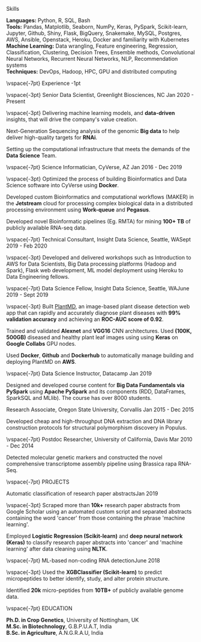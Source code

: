 Skills

**Languages:** Python, R, SQL, Bash\
**Tools:** Pandas, Matplotlib, Seaborn, NumPy, Keras, PySpark,
Scikit-learn, Jupyter, Github, Shiny, Flask, BigQuery, Snakemake, MySQL,
Postgres, AWS, Ansible, Openstack, Heroku, Docker and familiarity with
Kubernetes\
**Machine Learning:** Data wrangling, Feature engineering, Regression,
Classification, Clustering, Decision Trees, Ensemble methods,
Convolutional Neural Networks, Recurrent Neural Networks, NLP,
Recommendation systems\
**Techniques:** DevOps, Hadoop, HPC, GPU and distributed computing

\vspace{-7pt}
Experience -1pt

\vspace{-3pt}
Senior Data Scientist, Greenlight Biosciences, NC Jan 2020 - Present

\vspace{-3pt}
Delivering machine learning models, and **data-driven** insights, that
will drive the company's value creation.

Next-Generation Sequencing analysis of the genomic **Big data** to help
deliver high-quality targets for **RNAi**.

Setting up the computational infrastructure that meets the demands of
the **Data Science** Team.

\vspace{-7pt}
Science Informatician, CyVerse, AZ Jan 2016 - Dec 2019

\vspace{-3pt}
Optimized the process of building Bioinformatics and Data Science
software into CyVerse using **Docker**.

Developed custom Bioinformatics and computational workflows (MAKER) in
the **Jetstream** cloud for processing complex biological data in a
distributed processing environment using **Work-queue** and **Pegasus**.

Developed novel Bioinformatic pipelines (Eg. RMTA) for mining **100+
TB** of publicly available RNA-seq data.

\vspace{-7pt}
Technical Consultant, Insight Data Science, Seattle, WASept 2019 - Feb
2020

\vspace{-3pt}
Developed and delivered workshops such as Introduction to AWS for Data
Scientists, Big Data processing platforms (Hadoop and Spark), Flask web
development, ML model deployment using Heroku to Data Engineering
fellows.

\vspace{-7pt}
Data Science Fellow, Insight Data Science, Seattle, WAJune 2019 - Sept
2019

\vspace{-3pt}
Built [PlantMD](http://plantmd.onrender.com), an image-based plant
disease detection web app that can rapidly and accurately diagnose plant
diseases with **99% validation accuracy** and achieving an **ROC-AUC
score of 0.92**.

Trained and validated **Alexnet** and **VGG16** CNN architectures. Used
**(100K, 500GB)** diseased and healthy plant leaf images using using
**Keras** on **Google Collabs** GPU nodes.

Used **Docker**, **Github** and **Dockerhub** to automatically manage
building and deploying PlantMD on **AWS**.

\vspace{-7pt}
Data Science Instructor, Datacamp Jan 2019

Designed and developed course content for **Big Data Fundamentals via
PySpark** using **Apache PySpark** and its components (RDD, DataFrames,
SparkSQL and MLlib). The course has over 8000 students.

Research Associate, Oregon State University, Corvallis Jan 2015 - Dec
2015

Developed cheap and high-throughput DNA extraction and DNA library
construction protocols for structural polymorphism discovery in Populus.

\vspace{-7pt}
Postdoc Researcher, University of California, Davis Mar 2010 - Dec 2014

Detected molecular genetic markers and constructed the novel
comprehensive transcriptome assembly pipeline using Brassica rapa
RNA-Seq.

\vspace{-7pt}
PROJECTS

Automatic classification of research paper abstractsJan 2019

\vspace{-3pt}
Scraped more than **10k+** research paper abstracts from Google Scholar
using an automated custom script and separated abstracts containing the
word 'cancer' from those containing the phrase 'machine learning'.

Employed **Logistic Regression (Scikit-learn)** and **deep neural
network (Keras)** to classify research paper abstracts into 'cancer' and
'machine learning' after data cleaning using **NLTK**.

\vspace{-7pt}
ML-based non-coding RNA detectionJune 2018

\vspace{-3pt}
Used the **XGBClassifier (Scikit-learn)** to predict micropeptides to
better identify, study, and alter protein structure.

Identified **20k** micro-peptides from **10TB+** of publicly available
genome data.

\vspace{-7pt}
EDUCATION

**Ph.D. in Crop Genetics**, University of Nottingham, UK\
**M.Sc. in Biotechnology**, G.B.P.U.A.T, India\
**B.Sc. in Agriculture**, A.N.G.R.A.U, India
